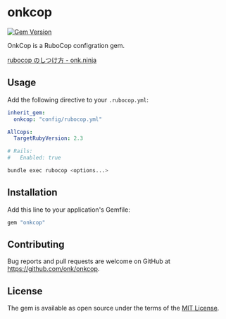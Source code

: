 # onkcop
[![Gem Version](https://badge.fury.io/rb/onkcop.svg)](https://badge.fury.io/rb/onkcop)

OnkCop is a RuboCop configration gem.

[rubocop のしつけ方 - onk.ninja](http://blog.onk.ninja/2015/10/27/rubocop-getting-started)

## Usage

Add the following directive to your `.rubocop.yml`:

```yaml
inherit_gem:
  onkcop: "config/rubocop.yml"

AllCops:
  TargetRubyVersion: 2.3

# Rails:
#   Enabled: true
```

```sh
bundle exec rubocop <options...>
```

## Installation

Add this line to your application's Gemfile:

```ruby
gem "onkcop"
```

## Contributing

Bug reports and pull requests are welcome on GitHub at https://github.com/onk/onkcop.


## License

The gem is available as open source under the terms of the [MIT License](http://opensource.org/licenses/MIT).

